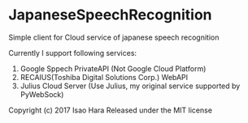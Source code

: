 # JapaneseSpeechRecognition
Simple client for Cloud service of japanese speech recognition

Currently I support following services:
 1. Google Sppech PrivateAPI (Not Google Cloud Platform)
 2. RECAIUS(Toshiba Digital Solutions Corp.) WebAPI
 3. Julius Cloud Server (Use Julius, my original service supported by PyWebSock)
 
 


Copyright (c) 2017 Isao Hara
Released under the MIT license
